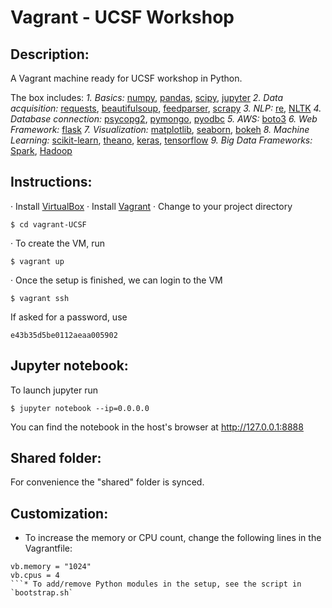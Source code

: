 # Vagrant - UCSF Workshop

## Description:
A Vagrant machine ready for UCSF workshop in Python.

The box includes: 
*1. Basics:* [numpy](http://www.numpy.org/), [pandas](http://pandas.pydata.org/), [scipy](https://www.scipy.org/), [jupyter](http://jupyter.org/) 
*2. Data acquisition:* [requests](http://docs.python-requests.org/en/master/), [beautifulsoup](https://www.crummy.com/software/BeautifulSoup/), [feedparser](http://pythonhosted.org/feedparser/), [scrapy](http://scrapy.org/) 
*3. NLP:* [re](https://docs.python.org/2/library/re.html), [NLTK](http://www.nltk.org/) 
*4. Database connection:* [psycopg2](http://initd.org/psycopg/), [pymongo](https://docs.mongodb.com/getting-started/python/client/), [pyodbc](http://mkleehammer.github.io/pyodbc/) 
*5. AWS:* [boto3](https://boto3.readthedocs.io/en/latest/) 
*6. Web Framework:* [flask](http://flask.pocoo.org/) 
*7. Visualization:* [matplotlib](http://matplotlib.org/), [seaborn](https://stanford.edu/~mwaskom/software/seaborn/), [bokeh](http://bokeh.pydata.org/en/latest/) 
*8. Machine Learning:* [scikit-learn](http://scikit-learn.org/stable/), [theano](http://deeplearning.net/software/theano/), [keras](http://keras.io/), [tensorflow](https://www.tensorflow.org/)
*9. Big Data Frameworks:* [Spark](http://spark.apache.org/),  [Hadoop](http://hadoop.apache.org/) 

## Instructions:
· Install [VirtualBox](https://www.virtualbox.org/wiki/Downloads) 
· Install [Vagrant](https://www.vagrantup.com/) 
· Change to your project directory 
```
$ cd vagrant-UCSF
```
· To create the VM, run
```
$ vagrant up
```
· Once the setup is finished, we can login to the VM
```
$ vagrant ssh
```
 If asked for a password, use
```
e43b35d5be0112aeaa005902
```

## Jupyter notebook:
To launch jupyter run 
```
$ jupyter notebook --ip=0.0.0.0
```
You can find the notebook in the host's browser at http://127.0.0.1:8888

## Shared folder:
For convenience the "shared" folder is synced.

## Customization:
* To increase the memory or CPU count, change the following lines in the Vagrantfile:
```
vb.memory = "1024"
vb.cpus = 4
```* To add/remove Python modules in the setup, see the script in `bootstrap.sh`
